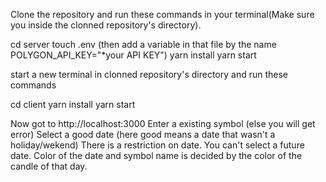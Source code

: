Clone the repository and run these commands in your terminal(Make sure you inside the clonned repository's directory).

cd server
touch .env (then add a variable in that file by the name POLYGON_API_KEY="*your API KEY")
yarn install
yarn start



start a new terminal in clonned repository's directory and run these commands

cd client
yarn install
yarn start



Now got to http://localhost:3000
Enter a existing symbol (else you will get error)
Select a good date (here good means a date that wasn't a holiday/wekend)
There is a restriction on date. You can't select a future date.
Color of the date and symbol name is decided by the color of the candle of that day.
